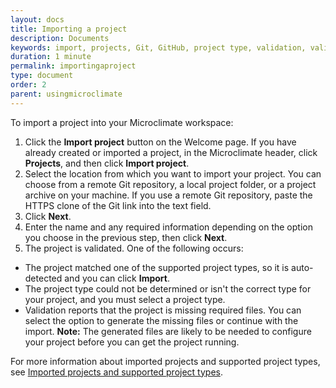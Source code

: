 ```yaml
---
layout: docs
title: Importing a project
description: Documents
keywords: import, projects, Git, GitHub, project type, validation, validated
duration: 1 minute
permalink: importingaproject
type: document
order: 2
parent: usingmicroclimate
---
```


To import a project into your Microclimate workspace:
1. Click the **Import project** button on the Welcome page. If you have already created or imported a project, in the Microclimate header, click **Projects**, and then click **Import project**.
2. Select the location from which you want to import your project. You can choose from a remote Git repository, a local project folder, or a project archive on your machine. If you use a remote Git repository, paste the HTTPS clone of the Git link into the text field.
3. Click **Next**.
4. Enter the name and any required information depending on the option you choose in the previous step, then click **Next**.
5. The project is validated. One of the following occurs:
* The project matched one of the supported project types, so it is auto-detected and you can click **Import**.
* The project type could not be determined or isn't the correct type for your project, and you must select a project type.
* Validation reports that the project is missing required files. You can select the option to generate the missing files or continue with the import. **Note:** The generated files are likely to be needed to configure your project before you can get the project running.

For more information about imported projects and supported project types, see [Imported projects and supported project types](importedprojects).
